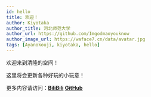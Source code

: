 ```yaml
---
id: hello
title: 欢迎！
author: Kiyotaka
author_title: 河北师范大学
author_url: https://github.com/Imgodmaoyouknow
author_image_url: https://waface7.cn/data/avatar.jpg
tags: [Ayanokouji, kiyotaka, hello]
---
```

欢迎来到清隆的空间！

这里将会更新各种好玩的小玩意！

<!--truncate-->
更多内容请访问：[**BiliBili**](https://space.bilibili.com/172970431) [**GitHub**](https://github.com/Imgodmaoyouknow)